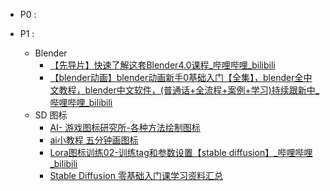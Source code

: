 - P0 : 

- P1 : 
	- Blender
		- [【先导片】快速了解这套Blender4.0课程_哔哩哔哩_bilibili](https://www.bilibili.com/video/BV11H4y1P7RV/?p=1&vd_source=ebf06d572d5366b5ef7bc5032fefb08d)
		- [【blender动画】blender动画新手0基础入门【全集】，blender全中文教程，blender中文软件，(普通话+全流程+案例+学习)持续跟新中_哔哩哔哩_bilibili](https://www.bilibili.com/video/BV19c411n7E2/?spm_id_from=333.337.search-card.all.click&vd_source=ebf06d572d5366b5ef7bc5032fefb08d)
	- SD 图标
		- [AI- 游戏图标研究所-各种方法绘制图标](https://www.bilibili.com/video/BV1LX4y1v77z?spm_id_from=333.880.my_history.page.click)
		- [ai小教程 五分钟画图标](https://www.bilibili.com/video/BV13D421W7SP?spm_id_from=333.880.my_history.page.click)
		- [Lora图标训练02-训练tag和参数设置【stable diffusion】_哔哩哔哩_bilibili](https://www.bilibili.com/video/BV1Bs4y1d71T/?spm_id_from=333.788&vd_source=ebf06d572d5366b5ef7bc5032fefb08d)
		- [Stable Diffusion 零基础入门课学习资料汇总](https://nenly.notion.site/017c3341c8b84a7ebb4c2cb16f36e28f?v=8d3885a8404b4f27a998d03b23a87f19)

